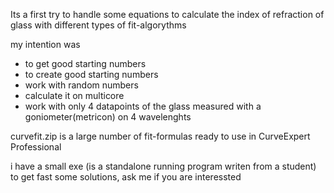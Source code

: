 Its a first try to handle some equations to calculate the index of refraction of glass with different types of fit-algorythms

my intention was 

* to get good starting numbers
* to create good starting numbers
* work with random numbers
* calculate it on multicore
* work with only 4 datapoints of the glass measured with a goniometer(metricon) on 4 wavelenghts


curvefit.zip is a large number of fit-formulas ready to use in CurveExpert Professional

i have a small exe (is a standalone running program writen from a student) to get fast some solutions, ask me if you are interessted
